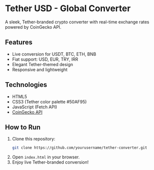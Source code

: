 # Tether USD - Global Converter

A sleek, Tether-branded crypto converter with real-time exchange rates powered by CoinGecko API.

## Features
- Live conversion for USDT, BTC, ETH, BNB
- Fiat support: USD, EUR, TRY, IRR
- Elegant Tether-themed design
- Responsive and lightweight

## Technologies
- HTML5
- CSS3 (Tether color palette #50AF95)
- JavaScript (Fetch API)
- [CoinGecko API](https://www.coingecko.com/en/api)

## How to Run
1. Clone this repository:
   ```bash
   git clone https://github.com/yourusername/tether-converter.git
   ```
2. Open `index.html` in your browser.
3. Enjoy live Tether-branded conversion!
